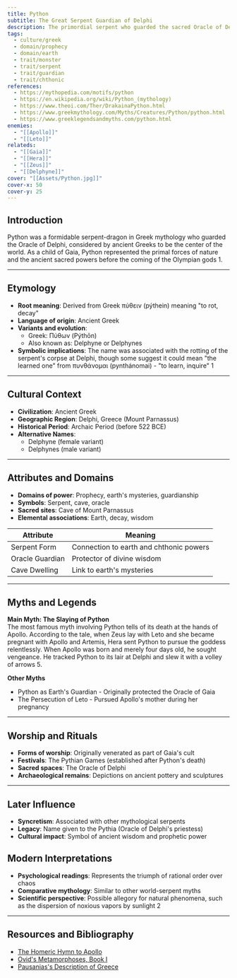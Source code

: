 ```yaml
---
title: Python
subtitle: The Great Serpent Guardian of Delphi
description: The primordial serpent who guarded the sacred Oracle of Delphi until slain by Apollo's arrows
tags:
  - culture/greek
  - domain/prophecy
  - domain/earth
  - trait/monster
  - trait/serpent
  - trait/guardian
  - trait/chthonic
references:
  - https://mythopedia.com/motifs/python
  - https://en.wikipedia.org/wiki/Python_(mythology)
  - https://www.theoi.com/Ther/DrakainaPython.html
  - https://www.greekmythology.com/Myths/Creatures/Python/python.html
  - https://www.greeklegendsandmyths.com/python.html
enemies:
  - "[[Apollo]]"
  - "[[Leto]]"
relateds:
  - "[[Gaia]]"
  - "[[Hera]]"
  - "[[Zeus]]"
  - "[[Delphyne]]"
cover: "[[Assets/Python.jpg]]"
cover-x: 50
cover-y: 25
---
```

## Introduction
Python was a formidable serpent-dragon in Greek mythology who guarded the Oracle of Delphi, considered by ancient Greeks to be the center of the world. As a child of Gaia, Python represented the primal forces of nature and the ancient sacred powers before the coming of the Olympian gods <mcreference link="https://mythopedia.com/motifs/python" index="1">1</mcreference>.

---

## Etymology

- **Root meaning**: Derived from Greek πύθειν (pýthein) meaning "to rot, decay"
- **Language of origin**: Ancient Greek
- **Variants and evolution**: 
  - Greek: Πύθων (Pýthōn)
  - Also known as: Delphyne or Delphynes
- **Symbolic implications**: The name was associated with the rotting of the serpent's corpse at Delphi, though some suggest it could mean "the learned one" from πυνθάνομαι (pynthánomai) - "to learn, inquire" <mcreference link="https://mythopedia.com/motifs/python" index="1">1</mcreference>

---

## Cultural Context

- **Civilization**: Ancient Greek
- **Geographic Region**: Delphi, Greece (Mount Parnassus)
- **Historical Period**: Archaic Period (before 522 BCE)
- **Alternative Names**:
  - Delphyne (female variant)
  - Delphynes (male variant)

---

## Attributes and Domains

- **Domains of power**: Prophecy, earth's mysteries, guardianship
- **Symbols**: Serpent, cave, oracle
- **Sacred sites**: Cave of Mount Parnassus
- **Elemental associations**: Earth, decay, wisdom

| Attribute | Meaning |
|-----------|----------|
| Serpent Form | Connection to earth and chthonic powers |
| Oracle Guardian | Protector of divine wisdom |
| Cave Dwelling | Link to earth's mysteries |

---

## Myths and Legends

**Main Myth: The Slaying of Python**  
The most famous myth involving Python tells of its death at the hands of Apollo. According to the tale, when Zeus lay with Leto and she became pregnant with Apollo and Artemis, Hera sent Python to pursue the goddess relentlessly. When Apollo was born and merely four days old, he sought vengeance. He tracked Python to its lair at Delphi and slew it with a volley of arrows <mcreference link="https://www.greeklegendsandmyths.com/python.html" index="5">5</mcreference>.

**Other Myths**  
- Python as Earth's Guardian - Originally protected the Oracle of Gaia
- The Persecution of Leto - Pursued Apollo's mother during her pregnancy

---

## Worship and Rituals

- **Forms of worship**: Originally venerated as part of Gaia's cult
- **Festivals**: The Pythian Games (established after Python's death)
- **Sacred spaces**: The Oracle of Delphi
- **Archaeological remains**: Depictions on ancient pottery and sculptures

---

## Later Influence

- **Syncretism**: Associated with other mythological serpents
- **Legacy**: Name given to the Pythia (Oracle of Delphi's priestess)
- **Cultural impact**: Symbol of ancient wisdom and prophetic power

## Modern Interpretations

- **Psychological readings**: Represents the triumph of rational order over chaos
- **Comparative mythology**: Similar to other world-serpent myths
- **Scientific perspective**: Possible allegory for natural phenomena, such as the dispersion of noxious vapors by sunlight <mcreference link="https://en.wikipedia.org/wiki/Python_(mythology)" index="2">2</mcreference>

---

## Resources and Bibliography

- [The Homeric Hymn to Apollo](https://www.perseus.tufts.edu/hopper/text?doc=Perseus%3Atext%3A1999.01.0137)
- [Ovid's Metamorphoses, Book I](https://www.theoi.com/Text/OvidMetamorphoses1.html)
- [Pausanias's Description of Greece](https://www.perseus.tufts.edu/hopper/text?doc=Perseus%3Atext%3A1999.01.0159)